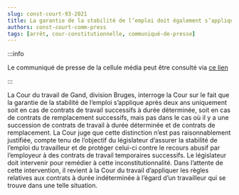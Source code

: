 ```yaml
---   
slug: const-court-93-2021
title: La garantie de la stabilité de l’emploi doit également s’appliquer pour une succession de contrats de travail à durée déterminée et de contrats de remplacement
authors: const-court-comm-press
tags: [arrêt, cour-constitutionnelle, communiqué-de-presse]
---
```


:::info

Le communiqué de presse de la cellule média peut être consulté via [ce lien](https://www.const-court.be/public/f/2021/2021-093f-info.pdf) 

:::

La Cour du travail de Gand, division Bruges, interroge la Cour sur le fait que la garantie de la stabilité de l’emploi s’applique après deux ans uniquement soit en cas de contrats de travail successifs à durée déterminée, soit en cas de contrats de remplacement successifs, mais pas dans le cas où il y a une succession de contrats de travail à durée déterminée et de contrats de remplacement. La Cour juge que cette distinction n’est pas raisonnablement justifiée, compte tenu de l’objectif du législateur d’assurer la stabilité de l’emploi du travailleur et de protéger celui-ci contre le recours abusif par l’employeur à des contrats de travail temporaires successifs. Le législateur doit intervenir pour remédier à cette inconstitutionnalité. Dans l’attente de cette intervention, il revient à la Cour du travail d’appliquer les règles relatives aux contrats à durée indéterminée à l’égard d’un travailleur qui se trouve dans une telle situation.
